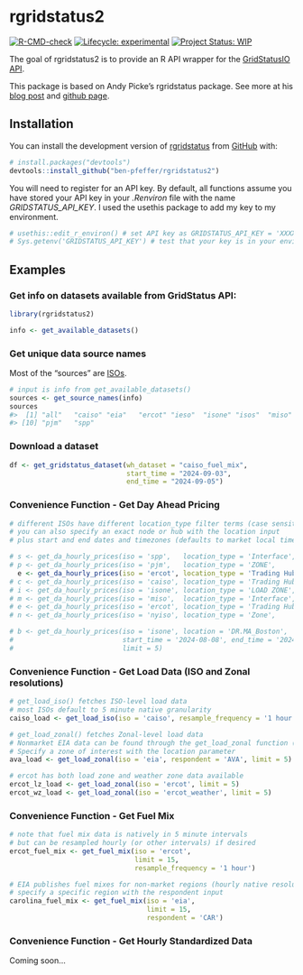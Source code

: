
<!-- README.md is generated from README.Rmd. Please edit that file -->

# rgridstatus2

<!-- badges: start -->

[![R-CMD-check](https://github.com/ben-pfeffer/rgridstatus2/actions/workflows/R-CMD-check.yaml/badge.svg)](https://github.com/ben-pfeffer/rgridstatus2/actions/workflows/R-CMD-check.yaml)
[![Lifecycle:
experimental](https://img.shields.io/badge/lifecycle-experimental-orange.svg)](https://lifecycle.r-lib.org/articles/stages.html#experimental)
[![Project Status:
WIP](https://www.repostatus.org/badges/latest/wip.svg)](https://www.repostatus.org/#wip)

<!-- badges: end -->

The goal of rgridstatus2 is to provide an R API wrapper for the
[GridStatusIO](https://www.gridstatus.io/home)
[API](https://www.gridstatus.io/api).

This package is based on Andy Picke’s rgridstatus package. See more at
his [blog
post](https://andypicke.quarto.pub/portfolio/posts/rGridStatus/rGridStatus.html)
and [github page](https://github.com/andypicke/rgridstatus).

## Installation

You can install the development version of
[rgridstatus](https://github.com/ben-pfeffer/rgridstatus2) from
[GitHub](https://github.com/) with:

``` r
# install.packages("devtools")
devtools::install_github("ben-pfeffer/rgridstatus2")
```

You will need to register for an API key. By default, all functions
assume you have stored your API key in your *.Renviron* file with the
name *GRIDSTATUS_API_KEY*. I used the usethis package to add my key to
my environment.

``` r
# usethis::edit_r_environ() # set API key as GRIDSTATUS_API_KEY = 'XXXXXXXXXXX'
# Sys.getenv('GRIDSTATUS_API_KEY') # test that your key is in your environment
```

## Examples

### Get info on datasets available from GridStatus API:

``` r
library(rgridstatus2)

info <- get_available_datasets()
```

### Get unique data source names

Most of the “sources” are
[ISOs](https://en.wikipedia.org/wiki/Regional_transmission_organization_(North_America)).

``` r
# input is info from get_available_datasets()
sources <- get_source_names(info)
sources
#>  [1] "all"   "caiso" "eia"   "ercot" "ieso"  "isone" "isos"  "miso"  "nyiso"
#> [10] "pjm"   "spp"
```

### Download a dataset

``` r
df <- get_gridstatus_dataset(wh_dataset = "caiso_fuel_mix", 
                             start_time = "2024-09-03", 
                             end_time = "2024-09-05")
```

### Convenience Function - Get Day Ahead Pricing

``` r
# different ISOs have different location_type filter terms (case sensitive!)
# you can also specify an exact node or hub with the location input
# plus start and end dates and timezones (defaults to market local timezone)

# s <- get_da_hourly_prices(iso = 'spp',   location_type = 'Interface',   limit = 5)
# p <- get_da_hourly_prices(iso = 'pjm',   location_type = 'ZONE',        limit = 5)
  e <- get_da_hourly_prices(iso = 'ercot', location_type = 'Trading Hub', limit = 5)
# c <- get_da_hourly_prices(iso = 'caiso', location_type = 'Trading Hub', limit = 5)
# i <- get_da_hourly_prices(iso = 'isone', location_type = 'LOAD ZONE',   limit = 5)
# m <- get_da_hourly_prices(iso = 'miso',  location_type = 'Interface',   limit = 5)
# e <- get_da_hourly_prices(iso = 'ercot', location_type = 'Trading Hub', limit = 5)
# n <- get_da_hourly_prices(iso = 'nyiso', location_type = 'Zone',        limit = 5)

# b <- get_da_hourly_prices(iso = 'isone', location = 'DR.MA_Boston', 
#                           start_time = '2024-08-08', end_time = '2024-08-09',
#                           limit = 5)
```

### Convenience Function - Get Load Data (ISO and Zonal resolutions)

``` r
# get_load_iso() fetches ISO-level load data
# most ISOs default to 5 minute native granularity
caiso_load <- get_load_iso(iso = 'caiso', resample_frequency = '1 hour', limit = 5)

# get_load_zonal() fetches Zonal-level load data
# Nonmarket EIA data can be found through the get_load_zonal function (native hourly)
# Specify a zone of interest with the location parameter
ava_load <- get_load_zonal(iso = 'eia', respondent = 'AVA', limit = 5)

# ercot has both load zone and weather zone data available
ercot_lz_load <- get_load_zonal(iso = 'ercot', limit = 5)
ercot_wz_load <- get_load_zonal(iso = 'ercot_weather', limit = 5)
```

### Convenience Function - Get Fuel Mix

``` r
# note that fuel mix data is natively in 5 minute intervals
# but can be resampled hourly (or other intervals) if desired
ercot_fuel_mix <- get_fuel_mix(iso = 'ercot',
                               limit = 15,
                               resample_frequency = '1 hour')

# EIA publishes fuel mixes for non-market regions (hourly native resolution)
# specify a specific region with the respondent input
carolina_fuel_mix <- get_fuel_mix(iso = 'eia',
                                  limit = 15,
                                  respondent = 'CAR')
```

### Convenience Function - Get Hourly Standardized Data

Coming soon…
